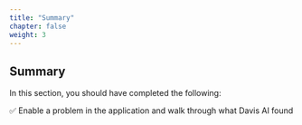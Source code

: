 ```yaml
---
title: "Summary"
chapter: false
weight: 3
---
```

## Summary

In this section, you should have completed the following:

✅ Enable a problem in the application and walk through what Davis AI found
